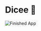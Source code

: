 


# Dicee 🎲



![Finished App](https://github.com/londonappbrewery/Images/blob/master/dicee-demo.gif)

